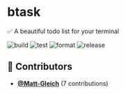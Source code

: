 # btask

✅ A beautiful todo list for your terminal

![build](https://github.com/Matt-Gleich/btask/workflows/build/badge.svg)
![test](https://github.com/Matt-Gleich/btask/workflows/test/badge.svg)
![format](https://github.com/Matt-Gleich/btask/workflows/format/badge.svg)
![release](https://github.com/Matt-Gleich/btask/workflows/release/badge.svg)

<!-- DO NOT REMOVE - contributor_list:start -->
## 👥 Contributors


- **[@Matt-Gleich](https://github.com/Matt-Gleich)** (7 contributions)

<!-- DO NOT REMOVE - contributor_list:end -->
